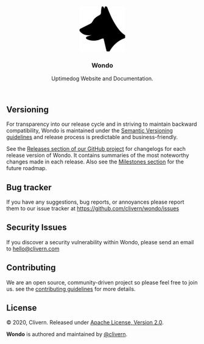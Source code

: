 <p align="center">
    <img alt="Wondo Logo" src="/wp-static/logo.png?v=1.0.0" height="120" />
    <h3 align="center">Wondo</h3>
    <p align="center">Uptimedog Website and Documentation.</p>
</p>
<br/>


## Versioning

For transparency into our release cycle and in striving to maintain backward compatibility, Wondo is maintained under the [Semantic Versioning guidelines](https://semver.org/) and release process is predictable and business-friendly.

See the [Releases section of our GitHub project](https://github.com/clivern/wondo/releases) for changelogs for each release version of Wondo. It contains summaries of the most noteworthy changes made in each release. Also see the [Milestones section](https://github.com/clivern/wondo/milestones) for the future roadmap.


## Bug tracker

If you have any suggestions, bug reports, or annoyances please report them to our issue tracker at https://github.com/clivern/wondo/issues


## Security Issues

If you discover a security vulnerability within Wondo, please send an email to [hello@clivern.com](mailto:hello@clivern.com)


## Contributing

We are an open source, community-driven project so please feel free to join us. see the [contributing guidelines](CONTRIBUTING.md) for more details.


## License

© 2020, Clivern. Released under [Apache License, Version 2.0](https://www.apache.org/licenses/LICENSE-2.0).

**Wondo** is authored and maintained by [@clivern](https://github.com/clivern).
